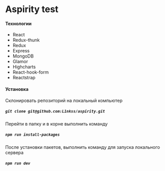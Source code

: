 # Aspirity test


#### Технологии
- React
- Redux-thunk
- Redux
- Express
- MongoDB
- Glamor
- Highcharts
- React-hook-form
- Reactstrap


#### Установка
Склонировать репозиторий на локальный компьютер
##### `git clone git@github.com:L1nkss/aspirity.git`
Перейти в папку и в корне выполнить команду
##### `npm run install-packages`
После установки пакетов, выполнить команду для запуска локального сервера
##### `npm run dev`
